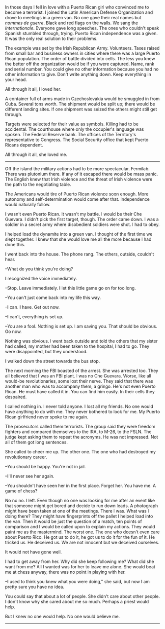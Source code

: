 In those days I fell in love with a Puerto Rican girl who convinced me to become a terrorist. I joined the Latin American Defense Organization and drove to meetings in a green van. No one gave their real names but *nommes de guerre*. Black and red flags on the walls. We sang the *Internationale*. Everyone gave long speeches. The ones who couldn't speak Spanish stumbled through, trying. Puerto Rican independence was a given. It was the only real solution to their problems. 

The example was set by the Irish Republican Army. Volunteers. Taxes raised from small bar and business owners in cities where there was a large Puerto Rican population. The order of battle divided into cells. The less you knew the better off the organization would be if you were captured. Name, rank and serial number. You could give no other information because you had no other information to give. Don't write anything down. Keep everything in your head.

All through it all, I loved her.  

A container full of arms made in Czechoslovakia would be smuggled in from Cuba. Several tons worth. The shipment would be split up; there would be different landing sites. If one shipment was seized the others might still get through. 

Targets were selected for their value as symbols. Killing had to be accidental. The courthouse where only the occupier's language was spoken. The Federal Reserve bank. The offices of the Territory's representative to Congress. The Social Security office that kept Puerto Ricans dependent. 

All through it all, she loved me. 

---

Off the island the military actions had to be more spectacular. Fermilab. There was plutonium there. If any of it escaped there would be mass panic. The English knew that Irish violence and the threat of Irish violence were the path to the negotiating table. 

The Americans would tire of Puerto Rican violence soon enough. More autonomy and self-determination would come after that. Independence would naturally follow. 

I wasn't even Puerto Rican. It wasn't my battle. I would be their Che Guevara.  I didn't pick the first target, though. The order came down. I was a soldier in a secret army where disobedient soldiers were shot. I had to obey. 

I helped load the dynamite into a green van. I thought of the first time we slept together. I knew that she would love me all the more because I had done this. 

I went back into the house. The phone rang. The others, outside, couldn't hear. 

–What do you think you're doing?

I recognized the voice immediately. 

–Stop. Leave immediately. I let this little game go on for too long. 

–You can't just come back into my life this way. 

–I can. I have. Get out now. 

–I can't, everything is set up. 

–You are a fool. Nothing is set up. I am saving you. That should be obvious. Go now.

Nothing was obvious. I went back outside and told the others that my sister had called, my mother had been taken to the hospital, I had to go. They were disappointed, but they understood. 

I walked down the street towards the bus stop. 

The next morning the FBI boasted of the arrest. She was arrested too. They all believed that I was an FBI plant. I was no Che Guevara. Worse, like all would-be revolutionaries, some lost their nerve. They said that there was another man who was to accompany them, a gringo. He's not even Puerto Rican. He must have called it in. You can find him easily. In their cells they despaired. 

I called nothing in. I never told anyone. I lost all my friends. No one would have anything to do with me. They never bothered to look for me. My Puerto Rican girlfriend never spoke to me again. 

The prosecutors called them terrorists. The group said they were freedom fighters and compared themselves to the IRA, to M-26, to the FSLN. The judge kept asking them to repeat the acronyms. He was not impressed. Not all of them got long sentences. 

She called to cheer me up. The other one. The one who had destroyed my revolutionary career.

–You should be happy. You're not in jail. 

–I'll never see her again. 

–You shouldn't have seen her in the first place. Forget her. You have me. A game of chess?

No no no. I left. Even though no one was looking for me after an event like that someone might get bored and decide to run down leads. A photograph might have been taken at one of the meetings. There I was. What was I doing there? They might have fingerprints off the pallet I helped load into the van. Then it would be just the question of a match, ten points of comparison and I would be called upon to explain my actions. They would paint me as the mastermind. The worst one. The one who doesn't even care about Puerto Rico. He got us to do it, he got us to do it for the fun of it. He tricked us. He deceived us. We are not innocent but we deceived ourselves. 

It would not have gone well.

I had to get away from her. Why did she keep following me? What did she want from me? All I wanted was for her to leave me alone. She would beat me at chess anyway, there was no point in playing with her. 

–I used to think you knew what you were doing," she said, but now I am pretty sure you have no idea.

You could say that about a lot of people. She didn't care about other people. I don't know why she cared about me so much. Perhaps a priest would help. 

But I knew no one would help. No one would believe me. 
	 	
---

